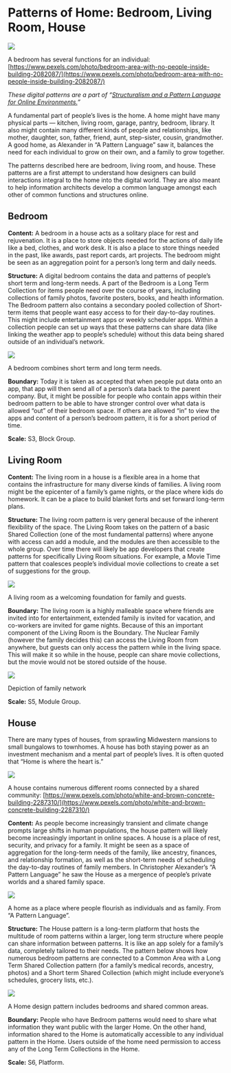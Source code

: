 ﻿---
author:  Rachel Jaffe
date: Sep 11, 2019
source: https://rachelaliana.medium.com/pattern-bedroom-eaf93eb1bb2d

---

# Patterns of Home: Bedroom, Living Room, House

![](images/utt9P9XojspUvUYlNea3aA.jpeg)

A bedroom has several functions for an individual:  [https://www.pexels.com/photo/bedroom-area-with-no-people-inside-building-2082087/](https://www.pexels.com/photo/bedroom-area-with-no-people-inside-building-2082087/)

_These digital patterns are a part of “_[_Structuralism and a Pattern Language for Online Environments._](towards-a-larger-view-of-information-architecture.md)_”_

A fundamental part of people’s lives is the home. A home might have many physical parts — kitchen, living room, garage, pantry, bedroom, library. It also might contain many different kinds of people and relationships, like mother, daughter, son, father, friend, aunt, step-sister, cousin, grandmother. A good home, as Alexander in “A Pattern Language” saw it, balances the need for each individual to grow on their own, and a family to grow together.

The patterns described here are bedroom, living room, and house. These patterns are a first attempt to understand how designers can build interactions integral to the home into the digital world. They are also meant to help information architects develop a common language amongst each other of common functions and structures online.

## Bedroom

**Content:**  A bedroom in a house acts as a solitary place for rest and rejuvenation. It is a place to store objects needed for the actions of daily life like a bed, clothes, and work desk. It is also a place to store things needed in the past, like awards, past report cards, art projects. The bedroom might be seen as an aggregation point for a person’s long term and daily needs.

**Structure:** A digital bedroom contains the data and patterns of people’s short term and long-term needs. A part of the Bedroom is a Long Term Collection for items people need over the course of years, including collections of family photos, favorite posters, books, and health information. The Bedroom pattern also contains a secondary pooled collection of Short-term items that people want easy access to for their day-to-day routines. This might include entertainment apps or weekly scheduler apps. Within a collection people can set up ways that these patterns can share data (like linking the weather app to people’s schedule) without this data being shared outside of an individual’s network.

![](images/DlYs7ynXcUmirr9ABfcPjg.png)

A bedroom combines short term and long term needs.

**Boundary:** Today it is taken as accepted that when people put data onto an app, that app will then send all of a person’s data back to the parent company. But, it might be possible for people who contain apps within their bedroom pattern to be able to have stronger control over what data is allowed “out” of their bedroom space. If others are allowed “in” to view the apps and content of a person’s bedroom pattern, it is for a short period of time.

**Scale:** S3, Block Group.

## Living Room

**Content:** The living room in a house is a flexible area in a home that contains the infrastructure for many diverse kinds of families. A living room might be the epicenter of a family’s game nights, or the place where kids do homework. It can be a place to build blanket forts and set forward long-term plans.

**Structure:** The living room pattern is very general because of the inherent flexibility of the space. The Living Room takes on the pattern of a basic Shared Collection (one of the most fundamental patterns) where anyone with access can add a module, and the modules are then accessible to the whole group. Over time there will likely be app developers that create patterns for specifically Living Room situations. For example, a Movie Time pattern that coalesces people’s individual movie collections to create a set of suggestions for the group.

![](images/Pogm8fH7Yue3iRjMpVHHmg.png)

A living room as a welcoming foundation for family and guests.

**Boundary:** The living room is a highly malleable space where friends are invited into for entertainment, extended family is invited for vacation, and co-workers are invited for game nights. Because of this an important component of the Living Room is the Boundary. The Nuclear Family (however the family decides this) can access the Living Room from anywhere, but guests can only access the pattern while in the living space. This will make it so while in the house, people can share movie collections, but the movie would not be stored outside of the house.

![](images/19EHNT84UrPBOacJznoJOA.png)

Depiction of family network

**Scale:** S5, Module Group.

## House

There are many types of houses, from sprawling Midwestern mansions to small bungalows to townhomes. A house has both staying power as an investment mechanism and a mental part of people’s lives. It is often quoted that “Home is where the heart is.”

![](images/Rq3o0XIlHpv73rqZSsMXsw.jpeg)

A house contains numerous different rooms connected by a shared community:  [https://www.pexels.com/photo/white-and-brown-concrete-building-2287310/](https://www.pexels.com/photo/white-and-brown-concrete-building-2287310/)

**Content:**  As people become increasingly transient and climate change prompts large shifts in human populations, the house pattern will likely become increasingly important in online spaces. A house is a place of rest, security, and privacy for a family. It might be seen as a space of aggregation for the long-term needs of the family, like ancestry, finances, and relationship formation, as well as the short-term needs of scheduling the day-to-day routines of family members. In Christopher Alexander’s “A Pattern Language” he saw the House as a mergence of people’s private worlds and a shared family space.

![](images/Xc1JYaJw87a4SzSqtc1IGw.png)

A home as a place where people flourish as individuals and as family. From “A Pattern Language”.

**Structure:**  The House pattern is a long-term platform that hosts the multitude of room patterns within a larger, long term structure where people can share information between patterns. It is like an app solely for a family’s data, completely tailored to their needs. The pattern below shows how numerous bedroom patterns are connected to a Common Area with a Long Term Shared Collection pattern (for a family’s medical records, ancestry, photos) and a Short term Shared Collection (which might include everyone’s schedules, grocery lists, etc.).

![](images/mi9P5JS6zxgcu_Ubnud7cg.png)

A Home design pattern includes bedrooms and shared common areas.

**Boundary:**  People who have Bedroom patterns would need to share what information they want public with the larger Home. On the other hand, information shared to the Home is automatically accessible to any individual pattern in the Home. Users outside of the home need permission to access any of the Long Term Collections in the Home.

**Scale:**  S6, Platform.

